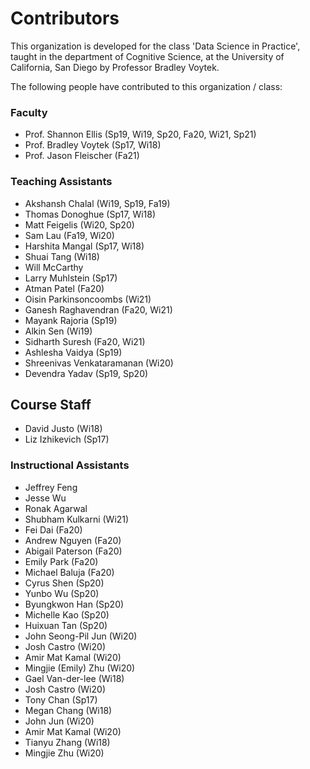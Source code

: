 # Contributors

This organization is developed for the class 'Data Science in Practice', taught in the department of Cognitive Science, at the University of California, San Diego by Professor Bradley Voytek.

The following people have contributed to this organization / class:

### Faculty
- Prof. Shannon Ellis (Sp19, Wi19, Sp20, Fa20, Wi21, Sp21)
- Prof. Bradley Voytek (Sp17, Wi18)
- Prof. Jason Fleischer (Fa21)

### Teaching Assistants
- Akshansh Chalal (Wi19, Sp19, Fa19)
- Thomas Donoghue (Sp17, Wi18)
- Matt Feigelis (Wi20, Sp20)
- Sam Lau (Fa19, Wi20)
- Harshita Mangal (Sp17, Wi18)
- Shuai Tang (Wi18)
- Will McCarthy
- Larry Muhlstein (Sp17)
- Atman Patel (Fa20)
- Oisin Parkinsoncoombs (Wi21)
- Ganesh Raghavendran (Fa20, Wi21)
- Mayank Rajoria (Sp19)
- Alkin Sen (Wi19)
- Sidharth Suresh (Fa20, Wi21)
- Ashlesha Vaidya (Sp19)
- Shreenivas Venkataramanan (Wi20)
- Devendra Yadav (Sp19, Sp20)

## Course Staff
- David Justo (Wi18)
- Liz Izhikevich (Sp17)

### Instructional Assistants
- Jeffrey Feng
- Jesse Wu
- Ronak Agarwal
- Shubham Kulkarni (Wi21)
- Fei Dai (Fa20)
- Andrew Nguyen (Fa20)
- Abigail Paterson (Fa20)
- Emily Park (Fa20)
- Michael Baluja (Fa20)
- Cyrus	Shen (Sp20)
- Yunbo	Wu (Sp20)
- Byungkwon	Han (Sp20)
- Michelle	Kao (Sp20)
- Huixuan	Tan (Sp20)
- John	Seong-Pil Jun (Wi20)
- Josh	Castro (Wi20)
- Amir Mat	Kamal (Wi20)
- Mingjie (Emily)	Zhu (Wi20)
- Gael Van-der-lee (Wi18)
- Josh Castro (Wi20)
- Tony Chan (Sp17)
- Megan Chang (Wi18)
- John Jun (Wi20)
- Amir Mat Kamal (Wi20)
- Tianyu Zhang (Wi18)
- Mingjie Zhu (Wi20)
